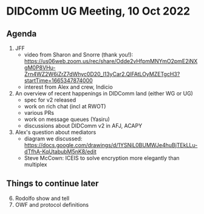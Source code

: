 # DIDComm UG Meeting, 10 Oct 2022

## Agenda

1. JFF
   * video from Sharon and Snorre (thank you!): https://us06web.zoom.us/rec/share/Odde2vHfpmMNYmO2pmE2iNXgM0P8VHu-Zrn4WZ2W6iZrZ7dWhyc0D20_l13yCar2.QlFAtLOyMZETgcH3?startTime=1665347874000
   * interest from Alex and crew, Indicio
2. An overview of recent happenings in DIDComm land (either WG or UG)
    * spec for v2 released
    * work on rich chat (incl at RWOT)
    * various PRs
    * work on message queues (Yasiru)
    * discussions about DIDComm v2 in AFJ, ACAPY
3. Alex's question about mediators
    * diagram we discussed: https://docs.google.com/drawings/d/1YSNiL0BUMWJe4huBjTEkLLu-dTfhA-KqUtabubM5nK8/edit
    * Steve McCown: ICEIS to solve encryption more elegantly than multiplex

## Things to continue later
6. Rodolfo show and tell
7. OWF and protocol definitions
